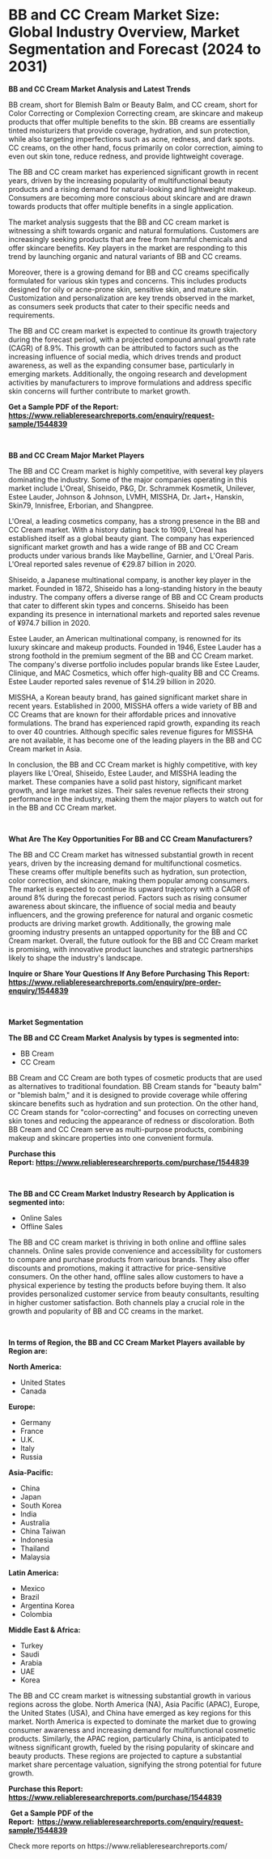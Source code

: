 <p><h1>BB and CC Cream Market Size: Global Industry Overview, Market Segmentation and Forecast (2024 to 2031)</h1></p><p><strong>BB and CC Cream Market Analysis and Latest Trends</strong></p>
<p><p>BB cream, short for Blemish Balm or Beauty Balm, and CC cream, short for Color Correcting or Complexion Correcting cream, are skincare and makeup products that offer multiple benefits to the skin. BB creams are essentially tinted moisturizers that provide coverage, hydration, and sun protection, while also targeting imperfections such as acne, redness, and dark spots. CC creams, on the other hand, focus primarily on color correction, aiming to even out skin tone, reduce redness, and provide lightweight coverage.</p><p>The BB and CC cream market has experienced significant growth in recent years, driven by the increasing popularity of multifunctional beauty products and a rising demand for natural-looking and lightweight makeup. Consumers are becoming more conscious about skincare and are drawn towards products that offer multiple benefits in a single application.</p><p>The market analysis suggests that the BB and CC cream market is witnessing a shift towards organic and natural formulations. Customers are increasingly seeking products that are free from harmful chemicals and offer skincare benefits. Key players in the market are responding to this trend by launching organic and natural variants of BB and CC creams.</p><p>Moreover, there is a growing demand for BB and CC creams specifically formulated for various skin types and concerns. This includes products designed for oily or acne-prone skin, sensitive skin, and mature skin. Customization and personalization are key trends observed in the market, as consumers seek products that cater to their specific needs and requirements.</p><p>The BB and CC cream market is expected to continue its growth trajectory during the forecast period, with a projected compound annual growth rate (CAGR) of 8.9%. This growth can be attributed to factors such as the increasing influence of social media, which drives trends and product awareness, as well as the expanding consumer base, particularly in emerging markets. Additionally, the ongoing research and development activities by manufacturers to improve formulations and address specific skin concerns will further contribute to market growth.</p></p>
<p><strong>Get a Sample PDF of the Report:&nbsp; <a href="https://www.reliableresearchreports.com/enquiry/request-sample/1544839">https://www.reliableresearchreports.com/enquiry/request-sample/1544839</a></strong></p>
<p>&nbsp;</p>
<p><strong>BB and CC Cream Major Market Players</strong></p>
<p><p>The BB and CC Cream market is highly competitive, with several key players dominating the industry. Some of the major companies operating in this market include L'Oreal, Shiseido, P&G, Dr. Schrammek Kosmetik, Unilever, Estee Lauder, Johnson & Johnson, LVMH, MISSHA, Dr. Jart+, Hanskin, Skin79, Innisfree, Erborian, and Shangpree.</p><p>L'Oreal, a leading cosmetics company, has a strong presence in the BB and CC Cream market. With a history dating back to 1909, L'Oreal has established itself as a global beauty giant. The company has experienced significant market growth and has a wide range of BB and CC Cream products under various brands like Maybelline, Garnier, and L'Oreal Paris. L'Oreal reported sales revenue of €29.87 billion in 2020.</p><p>Shiseido, a Japanese multinational company, is another key player in the market. Founded in 1872, Shiseido has a long-standing history in the beauty industry. The company offers a diverse range of BB and CC Cream products that cater to different skin types and concerns. Shiseido has been expanding its presence in international markets and reported sales revenue of ¥974.7 billion in 2020.</p><p>Estee Lauder, an American multinational company, is renowned for its luxury skincare and makeup products. Founded in 1946, Estee Lauder has a strong foothold in the premium segment of the BB and CC Cream market. The company's diverse portfolio includes popular brands like Estee Lauder, Clinique, and MAC Cosmetics, which offer high-quality BB and CC Creams. Estee Lauder reported sales revenue of $14.29 billion in 2020.</p><p>MISSHA, a Korean beauty brand, has gained significant market share in recent years. Established in 2000, MISSHA offers a wide variety of BB and CC Creams that are known for their affordable prices and innovative formulations. The brand has experienced rapid growth, expanding its reach to over 40 countries. Although specific sales revenue figures for MISSHA are not available, it has become one of the leading players in the BB and CC Cream market in Asia.</p><p>In conclusion, the BB and CC Cream market is highly competitive, with key players like L'Oreal, Shiseido, Estee Lauder, and MISSHA leading the market. These companies have a solid past history, significant market growth, and large market sizes. Their sales revenue reflects their strong performance in the industry, making them the major players to watch out for in the BB and CC Cream market.</p></p>
<p>&nbsp;</p>
<p><strong>What Are The Key Opportunities For BB and CC Cream Manufacturers?</strong></p>
<p><p>The BB and CC Cream market has witnessed substantial growth in recent years, driven by the increasing demand for multifunctional cosmetics. These creams offer multiple benefits such as hydration, sun protection, color correction, and skincare, making them popular among consumers. The market is expected to continue its upward trajectory with a CAGR of around 8% during the forecast period. Factors such as rising consumer awareness about skincare, the influence of social media and beauty influencers, and the growing preference for natural and organic cosmetic products are driving market growth. Additionally, the growing male grooming industry presents an untapped opportunity for the BB and CC Cream market. Overall, the future outlook for the BB and CC Cream market is promising, with innovative product launches and strategic partnerships likely to shape the industry's landscape.</p></p>
<p><strong>Inquire or Share Your Questions If Any Before Purchasing This Report: <a href="https://www.reliableresearchreports.com/enquiry/pre-order-enquiry/1544839">https://www.reliableresearchreports.com/enquiry/pre-order-enquiry/1544839</a></strong></p>
<p>&nbsp;</p>
<p><strong>Market Segmentation</strong></p>
<p><strong>The BB and CC Cream Market Analysis by types is segmented into:</strong></p>
<p><ul><li>BB Cream</li><li>CC Cream</li></ul></p>
<p><p>BB Cream and CC Cream are both types of cosmetic products that are used as alternatives to traditional foundation. BB Cream stands for "beauty balm" or "blemish balm," and it is designed to provide coverage while offering skincare benefits such as hydration and sun protection. On the other hand, CC Cream stands for "color-correcting" and focuses on correcting uneven skin tones and reducing the appearance of redness or discoloration. Both BB Cream and CC Cream serve as multi-purpose products, combining makeup and skincare properties into one convenient formula.</p></p>
<p><strong>Purchase this Report:&nbsp;<a href="https://www.reliableresearchreports.com/purchase/1544839">https://www.reliableresearchreports.com/purchase/1544839</a></strong></p>
<p>&nbsp;</p>
<p><strong>The BB and CC Cream Market Industry Research by Application is segmented into:</strong></p>
<p><ul><li>Online Sales</li><li>Offline Sales</li></ul></p>
<p><p>The BB and CC cream market is thriving in both online and offline sales channels. Online sales provide convenience and accessibility for customers to compare and purchase products from various brands. They also offer discounts and promotions, making it attractive for price-sensitive consumers. On the other hand, offline sales allow customers to have a physical experience by testing the products before buying them. It also provides personalized customer service from beauty consultants, resulting in higher customer satisfaction. Both channels play a crucial role in the growth and popularity of BB and CC creams in the market.</p></p>
<p>&nbsp;</p>
<p><strong>In terms of Region, the BB and CC Cream Market Players available by Region are:</strong></p>
<p>
    <p> <strong> North America: </strong>
        <ul>
            <li>United States</li>
            <li>Canada</li>
        </ul>
        </p> 
    <p> <strong> Europe: </strong>
        <ul>
            <li>Germany</li>
            <li>France</li>
            <li>U.K.</li>
            <li>Italy</li>
            <li>Russia</li>
        </ul>
        </p> 
    <p> <strong> Asia-Pacific: </strong>
        <ul>
            <li>China</li>
            <li>Japan</li>
            <li>South Korea</li>
            <li>India</li>
            <li>Australia</li>
            <li>China Taiwan</li>
            <li>Indonesia</li>
            <li>Thailand</li>
            <li>Malaysia</li>
        </ul>
        </p> 
    <p> <strong> Latin America: </strong>
        <ul>
            <li>Mexico</li>
            <li>Brazil</li>
            <li>Argentina Korea</li>
            <li>Colombia</li>
        </ul>
        </p> 
    <p> <strong> Middle East & Africa: </strong>
        <ul>
            <li>Turkey</li>
            <li>Saudi</li>
            <li>Arabia</li>
            <li>UAE</li>
            <li>Korea</li>
        </ul>
    </p>
    </p>
<p><p>The BB and CC cream market is witnessing substantial growth in various regions across the globe. North America (NA), Asia Pacific (APAC), Europe, the United States (USA), and China have emerged as key regions for this market. North America is expected to dominate the market due to growing consumer awareness and increasing demand for multifunctional cosmetic products. Similarly, the APAC region, particularly China, is anticipated to witness significant growth, fueled by the rising popularity of skincare and beauty products. These regions are projected to capture a substantial market share percentage valuation, signifying the strong potential for future growth.</p></p>
<p><strong>Purchase this Report: <a href="https://www.reliableresearchreports.com/purchase/1544839">https://www.reliableresearchreports.com/purchase/1544839</a></strong></p>
<p>&nbsp;<strong>Get a Sample PDF of the Report:&nbsp;&nbsp;<a href="https://www.reliableresearchreports.com/enquiry/request-sample/1544839">https://www.reliableresearchreports.com/enquiry/request-sample/1544839</a></strong></p>
<p><strong></strong></p>
<p>Check more reports on https://www.reliableresearchreports.com/</p>
